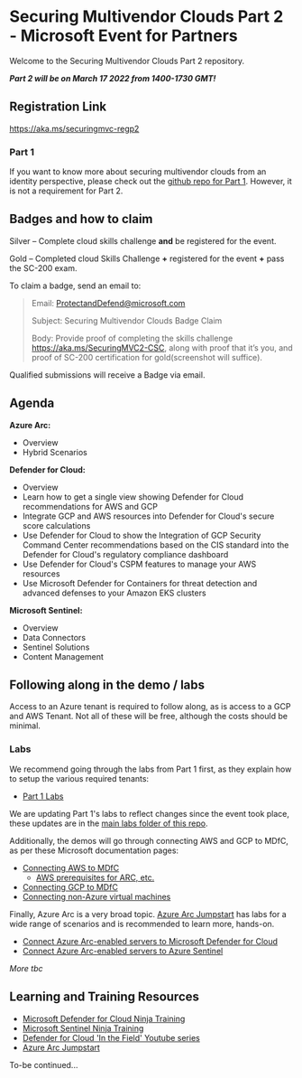 
# Securing Multivendor Clouds Part 2 - Microsoft Event for Partners

Welcome to the Securing Multivendor Clouds Part 2 repository.

***Part 2 will be on March 17 2022 from 1400-1730 GMT!***

## Registration Link
https://aka.ms/securingmvc-regp2

### Part 1
If you want to know more about securing multivendor clouds from an identity perspective, please check out the [github repo for Part 1](https://github.com/LuciBlanchardMSFT/SecuringMultiVendorClouds). However, it is not a requirement for Part 2.

## Badges and how to claim
Silver – Complete cloud skills challenge **and** be registered for the event.

Gold – Completed cloud Skills Challenge **+** registered for the event **+** pass the SC-200 exam.

To claim a badge, send an email to:

 > Email: ProtectandDefend@microsoft.com
 > 
 > Subject: Securing Multivendor Clouds Badge Claim
 > 
 > Body: Provide proof of completing the skills challenge https://aka.ms/SecuringMVC2-CSC, along with proof that it’s you, and proof of SC-200 certification for gold(screenshot will suffice).

Qualified submissions will receive a Badge via email.

## Agenda

**Azure Arc:**
 - Overview
 - Hybrid Scenarios

**Defender for Cloud:**
 - Overview
 - Learn how to get a single view showing Defender for Cloud recommendations for AWS and GCP
 - Integrate GCP and AWS resources into Defender for Cloud's secure score calculations
 - Use Defender for Cloud to show the Integration of GCP Security Command Center recommendations based on the CIS standard into the Defender for Cloud's regulatory compliance dashboard
 - Use Defender for Cloud's CSPM features to manage your AWS resources
 - Use Microsoft Defender for Containers for threat detection and advanced defenses to your Amazon EKS clusters

**Microsoft Sentinel:**
 - Overview
 - Data Connectors
 - Sentinel Solutions
 - Content Management

## Following along in the demo / labs
Access to an Azure tenant is required to follow along, as is access to a GCP and AWS Tenant. Not all of these will be free, although the costs should be minimal. 

### Labs
We recommend going through the labs from Part 1 first, as they explain how to setup the various required tenants:
- [Part 1 Labs](http://aka.ms/securingmvc-repo)

We are updating Part 1's labs to reflect changes since the event took place, these updates are in the [main labs folder of this repo](/Labs).

Additionally, the demos will go through connecting AWS and GCP to MDfC, as per these Microsoft documentation pages:
- [Connecting AWS to MDfC](https://docs.microsoft.com/en-us/azure/defender-for-cloud/quickstart-onboard-aws)
    - [AWS prerequisites for ARC, etc.](https://techcommunity.microsoft.com/t5/itops-talk-blog/step-by-step-how-to-connect-aws-machines-to-microsoft-defender/ba-p/3251096?WT.mc_id=modinfra-59837-socuff)
- [Connecting GCP to MDfC](https://docs.microsoft.com/en-us/azure/defender-for-cloud/quickstart-onboard-gcp)
- [Connecting non-Azure virtual machines](https://docs.microsoft.com/en-us/azure/defender-for-cloud/quickstart-onboard-machines?pivots=azure-arc)

Finally, Azure Arc is a very broad topic. [Azure Arc Jumpstart](https://azurearcjumpstart.io/azure_arc_jumpstart/) has labs for a wide range of scenarios and is recommended to learn more, hands-on.
- [Connect Azure Arc-enabled servers to Microsoft Defender for Cloud](https://azurearcjumpstart.io/azure_arc_jumpstart/azure_arc_servers/day2/arc_defender/#azure-arc-and-microsoft-defender-for-cloud-integration)
- [Connect Azure Arc-enabled servers to Azure Sentinel](https://azurearcjumpstart.io/azure_arc_jumpstart/azure_arc_servers/day2/arc_azuresentinel/#connect-azure-arc-enabled-servers-to-azure-sentinel)

*More tbc*

## Learning and Training Resources
 - [Microsoft Defender for Cloud Ninja Training](http://aka.ms/ascninja)
 - [Microsoft Sentinel Ninja Training](https://techcommunity.microsoft.com/t5/microsoft-sentinel-blog/become-a-microsoft-sentinel-ninja-the-complete-level-400/ba-p/1246310)
 - [Defender for Cloud 'In the Field' Youtube series](https://www.youtube.com/hashtag/mdfcinthefield)
 - [Azure Arc Jumpstart](https://azurearcjumpstart.io/overview/)

To-be continued...
